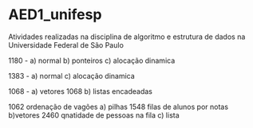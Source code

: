 # AED1_unifesp
Atividades realizadas na disciplina de algoritmo e estrutura de dados na Universidade Federal de São Paulo


1180   - a) normal b) ponteiros c) alocação dinamica

1383 - a) normal c) alocação dinamica 

1068 - a) vetores  1068 b) listas encadeadas

1062 ordenação de vagões         a) pilhas 
1548 filas de alunos por notas   b)vetores 
2460 qnatidade de pessoas na fila c) lista
     
